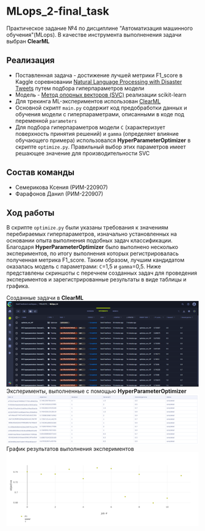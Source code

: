 # MLops_2-final_task
Практическое задание №4 по дисциплине "Автоматизация машинного обучения"(MLops). 
В качестве инструмента выполненения задачи выбран **ClearML**

## Реализация
* Поставленная задача - достижение лучшей метрики F1_score в Kaggle соревновании [Natural Language Processing with Disaster Tweets](https://www.kaggle.com/competitions/nlp-getting-started/overview) путем подбора гиперпараметров модели
* Модель - [Метод опорных векторов (SVC)](https://scikit-learn.org/stable/modules/generated/sklearn.svm.SVC.html) реализации scikit-learn
* Для трекинга ML-экспериментов использован [ClearML](https://app.clear.ml/settings/workspace-configuration)
* Основной скрипт `main.py` содержит код предобработки данных и обучения модели с гиперпараметрами, описанными в коде под переменной `parameters` 
* Для подбора гиперпараметров модели `С` (характеризует поверхность принятия решений) и `gamma` (определяет влияние обучающего примера) использовался **HyperParameterOptimizer** в скрипте `optimize.py`. Правильный выбор этих параметров имеет решающее значение для производительности SVC
 
## Состав команды
* Семерикова Ксения (РИМ-220907)
* Фарафонов Данил (РИМ-220907)

## Ход работы
В скрипте `optimize.py` были указаны требования к значениям перебираемых гиперпараметров, изначально установленных на основании опыта выполнения подобных задач классификации. Благодаря **HyperParameterOptimizer** было выполнено несколько экспериментов, по итогу выполнения которых регистрировалась полученная метрика F1_score. Таким образом, лучшим кандидатом оказалась модель с параметрами: `С`=1,5 и `gamma`=0,5. Ниже представлены скриншоты с перечнем созданных задач для проведения экспериментов и зарегистрированные результаты в виде таблицы и графика. 

Созданные задачи в **ClearML**
![ClearML_Tasks](ClearML_Tasks.png)
Эксперименты, выполненные с помощью **HyperParameterOptimizer**
![Experiments](Experiments.png)
График результатов выполнения экспериментов
![Experiments_shedule](Experiments_shedule.png)
